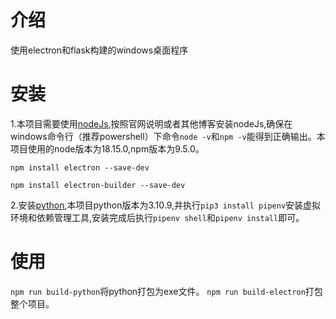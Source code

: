 # 介绍
使用electron和flask构建的windows桌面程序

# 安装

1.本项目需要使用[nodeJs](https://nodejs.org/zh-cn),按照官网说明或者其他博客安装nodeJs,确保在windows命令行（推荐powershell）下命令`node -v`和`npm -v`能得到正确输出。本项目使用的node版本为18.15.0,npm版本为9.5.0。

```
npm install electron --save-dev

npm install electron-builder --save-dev

```
2.安装[python](https://www.python.org/),本项目python版本为3.10.9,并执行`pip3 install pipenv`安装虚拟环境和依赖管理工具,安装完成后执行`pipenv shell`和`pipenv install`即可。


# 使用

`npm run build-python`将python打包为exe文件。
`npm run build-electron`打包整个项目。